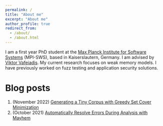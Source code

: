 ```yaml
---
permalink: /
title: "About me"
excerpt: "About me"
author_profile: true
redirect_from: 
  - /about/
  - /about.html
---
```



I am a first year PhD student at the [Max Planck Institute for Software Systems](https://www.mpi-sws.org/) (MPI-SWS), based in Kaiserslautern, Germany.
I am advised by [Viktor Vafeiadis](https://people.mpi-sws.org/~viktor/). My current research focuses on weak memory models. 
I have previously worked on fuzz testing and application security solutions.

# Blog posts
1. (November 2022) [Generating a Tiny Corpus with Greedy Set Cover Minimization](https://www.mayhem.security/blog/efficient-corpus-minimization)
2. (October 2021) [Automatically Resolve Errors During Analysis with Mayhem](https://www.mayhem.security/blog/automatically-resolve-errors-during-analysis-with-mayhem)